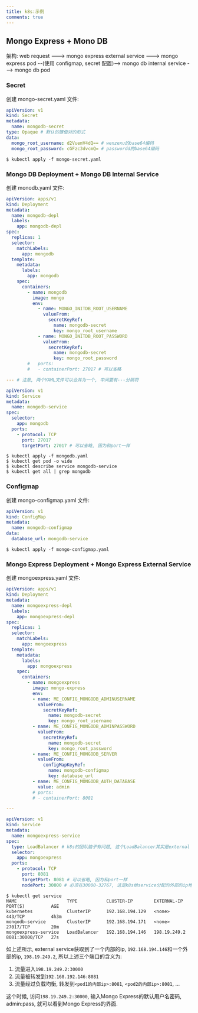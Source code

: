 ```yaml
---
title: k8s:示例
comments: true
---
```


## Mongo Express + Mono DB

架构: web request ---> mongo express external service ---> mongo express pod --(使用 configmap, secret 配置)--> mongo db internal service ---> mongo db pod

### Secret

创建 mongo-secret.yaml 文件:

```yaml
apiVersion: v1
kind: Secret
metadata:
  name: mongodb-secret
type: Opaque # 默认的键值对的形式
data:
  mongo_root_username: d2VuemV4dQ== # wenzexu的base64编码
  mongo_root_password: cGFzc3dvcmQ= # passwordd的base64编码
```

```
$ kubectl apply -f mongo-secret.yaml
```

### Mongo DB Deployment + Mongo DB Internal Service

创建 monodb.yaml 文件:

```yaml
apiVersion: apps/v1
kind: Deployment
metadata:
  name: mongodb-depl
  labels:
    app: mongodb-depl
spec:
  replicas: 1
  selector:
    matchLabels:
      app: mongodb
  template:
    metadata:
      labels:
        app: mongodb
    spec:
      containers:
        - name: mongodb
          image: mongo
          env:
            - name: MONGO_INITDB_ROOT_USERNAME
              valueFrom:
                secretKeyRef:
                  name: mongodb-secret
                  key: mongo_root_username
            - name: MONGO_INITDB_ROOT_PASSWORD
              valueFrom:
                secretKeyRef:
                  name: mongodb-secret
                  key: mongo_root_password
        #   ports:
        #   - containerPort: 27017 # 可以省略

--- # 注意, 两个YAML文件可以合并为一个, 中间要有---分隔符

apiVersion: v1
kind: Service
metadata:
  name: mongodb-service
spec:
  selector:
    app: mongodb
  ports:
    - protocol: TCP
      port: 27017
      targetPort: 27017 # 可以省略, 因为和port一样
```

```
$ kubectl apply -f mongodb.yaml
$ kubectl get pod -o wide
$ kubectl describe service mongodb-service
$ kubectl get all | grep mongodb
```

### Configmap

创建 mongo-configmap.yaml 文件:

```yaml
apiVersion: v1
kind: ConfigMap
metadata:
  name: mongodb-configmap
data:
  database_url: mongodb-service
```

```
$ kubectl apply -f mongo-configmap.yaml
```

### Mongo Express Deployment + Mongo Express External Service

创建 mongoexpress.yaml 文件:

```yaml
apiVersion: apps/v1
kind: Deployment
metadata:
  name: mongoexpress-depl
  labels:
    app: mongoexpress-depl
spec:
  replicas: 1
  selector:
    matchLabels:
      app: mongoexpress
  template:
    metadata:
      labels:
        app: mongoexpress
    spec:
      containers:
        - name: mongoexpress
          image: mongo-express
          env:
          - name: ME_CONFIG_MONGODB_ADMINUSERNAME
            valueFrom:
              secretKeyRef:
                name: mongodb-secret
                key: mongo_root_username
          - name: ME_CONFIG_MONGODB_ADMINPASSWORD
            valueFrom:
              secretKeyRef:
                name: mongodb-secret
                key: mongo_root_password
          - name: ME_CONFIG_MONGODB_SERVER
            valueFrom:
              configMapKeyRef:
                name: mongodb-configmap
                key: database_url
          - name: ME_CONFIG_MONGODB_AUTH_DATABASE
            value: admin
          # ports:
          # - containerPort: 8081

---

apiVersion: v1
kind: Service
metadata:
  name: mongoexpress-service
spec:
  type: LoadBalancer # k8s的团队脑子有问题, 这个LoadBalancer其实是external service的意思, 因为就算是internal service也会有负载均衡的功能. 定义这个会给service分配一个外部的ip地址, 用来外部访问
  selector:
    app: mongoexpress
  ports:
    - protocol: TCP
      port: 8081
      targetPort: 8081 # 可以省略, 因为和port一样
      nodePort: 30000 # 必须在30000-32767, 这是k8s给service分配的外部的ip地址的端口
```

```
$ kubectl get service
NAME                   TYPE           CLUSTER-IP        EXTERNAL-IP    PORT(S)          AGE
kubernetes             ClusterIP      192.168.194.129   <none>         443/TCP          4h3m
mongodb-service        ClusterIP      192.168.194.171   <none>         27017/TCP        20m
mongoexpress-service   LoadBalancer   192.168.194.146   198.19.249.2   8081:30000/TCP   27s
```

如上述所示, external service获取到了一个内部的ip, `192.168.194.146`和一个外部的ip, `198.19.249.2`, 所以上述三个端口的含义为:

1. 流量进入`198.19.249.2:30000`
2. 流量被转发到`192.168.192.146:8081`
3. 流量经过负载均衡, 转发到`<pod1的内部ip>:8081`, `<pod2的内部ip>:8081`, ...

这个时候, 访问`198.19.249.2:30000`, 输入Mongo Express的默认用户名密码, admin:pass, 就可以看到Mongo Express的界面.